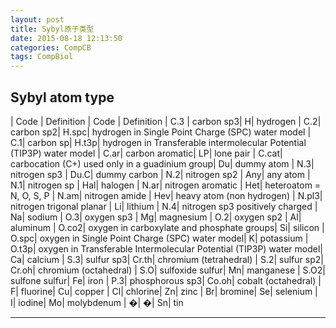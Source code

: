 ```yaml
---
layout: post
title: Sybyl原子类型
date: 2015-08-18 12:13:50
categories: CompCB
tags: CompBiol
---
```


## Sybyl atom type

| Code	| Definition	| Code	| Definition
| C.3	| carbon sp3| H| hydrogen
| C.2| carbon sp2| H.spc| hydrogen in Single Point Charge (SPC) water model
| C.1| carbon sp| H.t3p| hydrogen in Transferable intermolecular Potential (TIP3P) water model
| C.ar| carbon aromatic| LP| lone pair
| C.cat| carbocation (C+) used only in a guadinium group| Du| dummy atom
| N.3| nitrogen sp3 | Du.C| dummy carbon
| N.2| nitrogen sp2 | Any| any atom
| N.1| nitrogen sp | Hal| halogen
| N.ar| nitrogen aromatic | Het| heteroatom = N, O, S, P
| N.am| nitrogen amide | Hev| heavy atom (non hydrogen)
| N.pl3| nitrogen trigonal planar | Li| lithium
| N.4| nitrogen sp3 positively charged | Na| sodium
| O.3| oxygen sp3 | Mg| magnesium
| O.2| oxygen sp2 | Al| aluminum
| O.co2| oxygen in carboxylate and phosphate groups| Si| silicon
| O.spc| oxygen in Single Point Charge (SPC) water model| K| potassium
| O.t3p| oxygen in Transferable Intermolecular Potential (TIP3P) water model| Ca| calcium
| S.3| sulfur sp3| Cr.th| chromium (tetrahedral)
| S.2| sulfur sp2| Cr.oh| chromium (octahedral)
| S.O| sulfoxide sulfur| Mn| manganese
| S.O2| sulfone sulfur| Fe| iron
| P.3| phosphorous sp3| Co.oh| cobalt (octahedral)
| F| fluorine| Cu| copper
| Cl| chlorine| Zn| zinc
| Br| bromine| Se| selenium
| I| iodine| Mo| molybdenum
| �| �| Sn| tin

------
